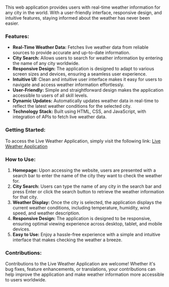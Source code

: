This web application provides users with real-time weather information for any city in the world. With a user-friendly interface, responsive design, and intuitive features, staying informed about the weather has never been easier.

### Features:

- **Real-Time Weather Data:** Fetches live weather data from reliable sources to provide accurate and up-to-date information.
- **City Search:** Allows users to search for weather information by entering the name of any city worldwide.
- **Responsive Design:** The application is designed to adapt to various screen sizes and devices, ensuring a seamless user experience.
- **Intuitive UI:** Clean and intuitive user interface makes it easy for users to navigate and access weather information effortlessly.
- **User-Friendly:** Simple and straightforward design makes the application accessible to users of all skill levels.
- **Dynamic Updates:** Automatically updates weather data in real-time to reflect the latest weather conditions for the selected city.
- **Technology Stack:** Built using HTML, CSS, and JavaScript, with integration of APIs to fetch live weather data.

### Getting Started:

To access the Live Weather Application, simply visit the following link: [Live Weather Application](https://siddhu8428.github.io/Live-Weather-application/)

### How to Use:

1. **Homepage:** Upon accessing the website, users are presented with a search bar to enter the name of the city they want to check the weather for.
2. **City Search:** Users can type the name of any city in the search bar and press Enter or click the search button to retrieve the weather information for that city.
3. **Weather Display:** Once the city is selected, the application displays the current weather conditions, including temperature, humidity, wind speed, and weather description.
4. **Responsive Design:** The application is designed to be responsive, ensuring optimal viewing experience across desktop, tablet, and mobile devices.
5. **Easy to Use:** Enjoy a hassle-free experience with a simple and intuitive interface that makes checking the weather a breeze.

### Contributions:

Contributions to the Live Weather Application are welcome! Whether it's bug fixes, feature enhancements, or translations, your contributions can help improve the application and make weather information more accessible to users worldwide.

